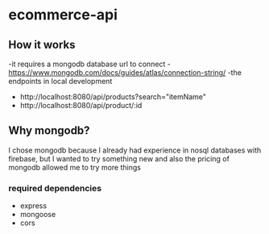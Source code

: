 # ecommerce-api

## How it works 
-it requires a mongodb database url to connect
-https://www.mongodb.com/docs/guides/atlas/connection-string/
-the endpoints in local development
 - http://localhost:8080/api/products?search="itemName"
 - http://localhost:8080/api/product/:id
 
## Why mongodb?
I chose mongodb because I already had experience in nosql databases with firebase, but I wanted to try something new and also the pricing of mongodb allowed me to try more things

### required dependencies
- express
- mongoose
- cors
